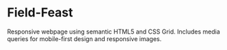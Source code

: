# Field-Feast
Responsive webpage using semantic HTML5 and CSS Grid. Includes media queries for mobile-first design and responsive images.
